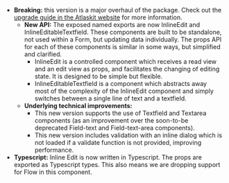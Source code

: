 - **Breaking:** this version is a major overhaul of the package. Check out the [upgrade
  guide in the Atlaskit website](https://atlaskit.atlassian.com/packages/core/inline-edit/docs/upgrade-guide)
  for more information.
  - **New API:** The exposed named exports are now InlineEdit and InlineEditableTextfield.
  These components are built to be standalone, not used within a Form, but updating data
  individually. The props API for each of these components is similar in some ways, but
  simplified and clarified.
    - InlineEdit is a controlled component which receives a read view and an edit view as
    props, and facilitates the changing of editing state. It is designed to be simple but
    flexible.
    - InlineEditableTextfield is a component which abstracts away most of the complexity
    of the InlineEdit component and simply switches between a single line of text and a
    textfield.
  - **Underlying technical improvements:**
    - This new version supports the use of Textfield and Textarea components (as an
    improvement over the soon-to-be deprecated Field-text and Field-text-area components).
    - This new version includes validation with an inline dialog which is not loaded if a
    validate function is not provided, improving performance.
- **Typescript:** Inline Edit is now written in Typescript. The props are exported as
Typescript types. This also means we are dropping support for Flow in this component.